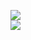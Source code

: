 [![](https://img.shields.io/badge/Made%20With-Github%20Spray-lightgrey.svg?style=for-the-badge&logo=github)](https://github.com/Annihil/github-spray#23507)  
[![](https://i.imgur.com/2DrTn0Z.gif)](https://github.com/Annihil/github-spray)